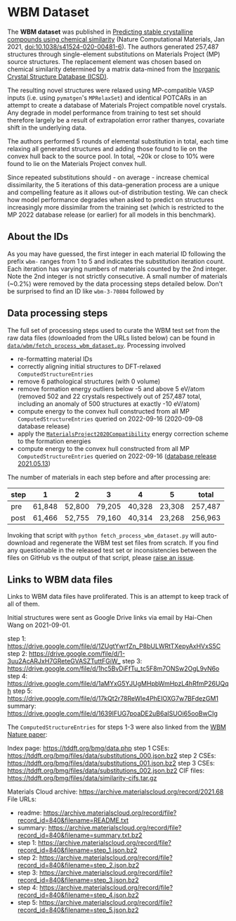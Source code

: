 # WBM Dataset

The **WBM dataset** was published in [Predicting stable crystalline compounds using chemical similarity][wbm paper] (Nature Computational Materials, Jan 2021, [doi:10.1038/s41524-020-00481-6](http://doi.org/10.1038/s41524-020-00481-6)). The authors generated 257,487 structures through single-element substitutions on Materials Project (MP) source structures. The replacement element was chosen based on chemical similarity determined by a matrix data-mined from the [Inorganic Crystal Structure Database (ICSD)](https://icsd.products.fiz-karlsruhe.de).

The resulting novel structures were relaxed using MP-compatible VASP inputs (i.e. using `pymatgen`'s `MPRelaxSet`) and identical POTCARs in an attempt to create a database of Materials Project compatible novel crystals. Any degrade in model performance from training to test set should therefore largely be a result of extrapolation error rather thanyes,  covariate shift in the underlying data.

The authors performed 5 rounds of elemental substitution in total, each time relaxing all generated structures and adding those found to lie on the convex hull back to the source pool. In total, ~20k or close to 10% were found to lie on the Materials Project convex hull.

Since repeated substitutions should - on average - increase chemical dissimilarity, the 5 iterations of this data-generation process are a unique and compelling feature as it allows out-of distribution testing. We can check how model performance degrades when asked to predict on structures increasingly more dissimilar from the training set (which is restricted to the MP 2022 database release (or earlier) for all models in this benchmark).

## About the IDs

As you may have guessed, the first integer in each material ID following the prefix `wbm-` ranges from 1 to 5 and indicates the substitution iteration count. Each iteration has varying numbers of materials counted by the 2nd integer. Note the 2nd integer is not strictly consecutive. A small number of materials (~0.2%) were removed by the data processing steps detailed below. Don't be surprised to find an ID like `wbm-3-70804` followed by

## Data processing steps

The full set of processing steps used to curate the WBM test set from the raw data files (downloaded from the URLs listed below) can be found in [`data/wbm/fetch_process_wbm_dataset.py`](https://github.com/janosh/matbench-discovery/blob/site/data/wbm/fetch_process_wbm_dataset.py). Processing involved

- re-formatting material IDs
- correctly aligning initial structures to DFT-relaxed `ComputedStructureEntries`
- remove 6 pathological structures (with 0 volume)
- remove formation energy outliers below -5 and above 5 eV/atom (removed 502 and 22 crystals respectively out of 257,487 total, including an anomaly of 500 structures at exactly -10 eV/atom)
  <!-- ![WBM formation energy histogram indicating outlier cutoffs](2022-12-07-hist-e-form-per-atom.png) -->
- compute energy to the convex hull constructed from all MP `ComputedStructureEntries` queried on 2022-09-16 (2020-09-08 database release)
- apply the [`MaterialsProject2020Compatibility`](https://pymatgen.org/pymatgen.entries.compatibility.html#pymatgen.entries.compatibility.MaterialsProject2020Compatibility) energy correction scheme to the formation energies
- compute energy to the convex hull constructed from all MP `ComputedStructureEntries` queried on 2022-09-16 ([database release 2021.05.13](https://docs.materialsproject.org/changes/database-versions#v2021.05.13))

The number of materials in each step before and after processing are:

| step | 1      | 2      | 3      | 4      | 5      | total   |
| ---- | ------ | ------ | ------ | ------ | ------ | ------- |
| pre  | 61,848 | 52,800 | 79,205 | 40,328 | 23,308 | 257,487 |
| post | 61,466 | 52,755 | 79,160 | 40,314 | 23,268 | 256,963 |

Invoking that script with `python fetch_process_wbm_dataset.py` will auto-download and regenerate the WBM test set files from scratch. If you find any questionable in the released test set or inconsistencies between the files on GitHub vs the output of that script, please [raise an issue](https://github.com/janosh/matbench-discovery/issues).

## Links to WBM data files

Links to WBM data files have proliferated. This is an attempt to keep track of all of them.

Initial structures were sent as Google Drive links via email by Hai-Chen Wang on 2021-09-01.

step 1: <https://drive.google.com/file/d/1ZUgtYwrfZn_P8bULWRtTXepyAxHVxS5C>
step 2: <https://drive.google.com/file/d/1-3uu2AcARJxH7GReteGVASZTuttFGiW_>
step 3: <https://drive.google.com/file/d/1hc5BvDiFfTu_tc5F8m7ONSw2OgL9vN6o>
step 4: <https://drive.google.com/file/d/1aMYxG5YJUgMHpbWmHpzL4hRfmP26UQqh>
step 5: <https://drive.google.com/file/d/17kQt2r78ReWle4PhEIOXG7w7BFdezGM1>
summary: <https://drive.google.com/file/d/1639IFUG7poaDE2uB6aISUOi65ooBwCIg>

The `ComputedStructureEntries` for steps 1-3 were also linked from the [WBM Nature paper][wbm paper]:

Index page: <https://tddft.org/bmg/data.php>
step 1 CSEs: <https://tddft.org/bmg/files/data/substitutions_000.json.bz2>
step 2 CSEs: <https://tddft.org/bmg/files/data/substitutions_001.json.bz2>
step 3 CSEs: <https://tddft.org/bmg/files/data/substitutions_002.json.bz2>
CIF files: <https://tddft.org/bmg/files/data/similarity-cifs.tar.gz>

Materials Cloud archive: <https://archive.materialscloud.org/record/2021.68>
File URLs:

- readme: <https://archive.materialscloud.org/record/file?record_id=840&filename=README.txt>
- summary: <https://archive.materialscloud.org/record/file?record_id=840&filename=summary.txt.bz2>
- step 1: <https://archive.materialscloud.org/record/file?record_id=840&filename=step_1.json.bz2>
- step 2: <https://archive.materialscloud.org/record/file?record_id=840&filename=step_2.json.bz2>
- step 3: <https://archive.materialscloud.org/record/file?record_id=840&filename=step_3.json.bz2>
- step 4: <https://archive.materialscloud.org/record/file?record_id=840&filename=step_4.json.bz2>
- step 5: <https://archive.materialscloud.org/record/file?record_id=840&filename=step_5.json.bz2>

[wbm paper]: https://nature.com/articles/s41524-020-00481-6
